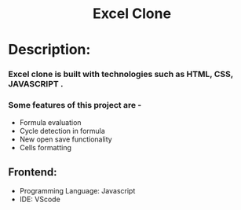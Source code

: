 <h1 align="center">
  Excel Clone
</h1>

# Description:

### Excel clone is built with technologies such as HTML, CSS, JAVASCRIPT .
### Some features of this project are -
- Formula evaluation
- Cycle detection in formula
- New open save functionality
- Cells formatting

## Frontend:
- Programming Language: Javascript
- IDE: VScode
